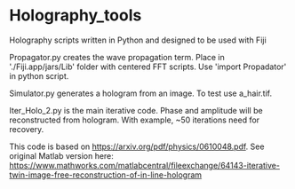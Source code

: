 # Holography_tools
Holography scripts written in Python and designed to be used with Fiji

Propagator.py creates the wave propagation term. Place in './Fiji.app/jars/Lib' folder with centered FFT scripts. Use 'import Propadator' in python script.

Simulator.py generates a hologram from an image. To test use a_hair.tif.

Iter_Holo_2.py is the main iterative code. Phase and amplitude will be reconstructed from hologram. With example, ~50 iterations need for recovery.

This code is based on https://arxiv.org/pdf/physics/0610048.pdf. See original Matlab version here: https://www.mathworks.com/matlabcentral/fileexchange/64143-iterative-twin-image-free-reconstruction-of-in-line-hologram



